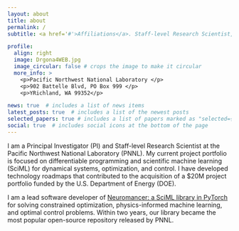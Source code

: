 ```yaml
---
layout: about
title: about
permalink: /
subtitle: <a href='#'>Affiliations</a>. Staff-level Research Scientist, Pacific Northwest National Laboratory 

profile:
  align: right
  image: Drgona4WEB.jpg
  image_circular: false # crops the image to make it circular
  more_info: >
    <p>Pacific Northwest National Laboratory </p>
    <p>902 Battelle Blvd, PO Box 999 </p>
    <p>YRichland, WA 99352</p>

news: true  # includes a list of news items
latest_posts: true  # includes a list of the newest posts
selected_papers: true # includes a list of papers marked as "selected={true}"
social: true  # includes social icons at the bottom of the page
---
```


I am a Principal Investigator (PI) and Staff-level Research Scientist at the Pacific Northwest National
Laboratory (PNNL). My current project portfolio is focused on differentiable programming and scientific
machine learning (SciML) for dynamical systems, optimization, and control.
I have developed technology roadmaps that contributed to the acquisition of 
a $20M project portfolio funded by the U.S. Department of Energy (DOE).

I am a lead software developer of [Neuromancer: a SciML library in PyTorch](https://github.com/pnnl/neuromancer) 
for solving constrained optimization, physics-informed machine learning, and optimal control problems. 
Within two years, our library became the most popular open-source repository released by PNNL.

